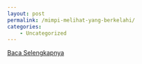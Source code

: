 ```yaml
---
layout: post
permalink: /mimpi-melihat-yang-berkelahi/
categories:
    - Uncategorized
---
```


[Baca Selengkapnya](/04)
